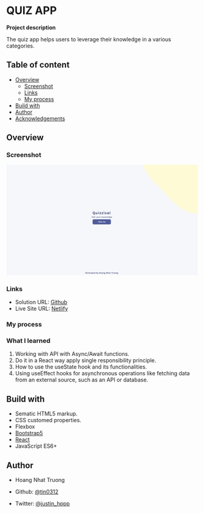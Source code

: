 # QUIZ APP

**Project description**

The quiz app helps users to leverage their knowledge in a various categories.

## Table of content

- [Overview](#overview)
  - [Screenshot](#screenshot)
  - [Links](#link)
  - [My process](#myprocess)
- [Build with](#build-with)
- [Author](#author)
- [Acknowledgements](#acknowledgement)

## Overview

### Screenshot

![Quiz-App](./assets/screenshot.png)

### Links

- Solution URL: [Github](https://github.com/tin0312/quizApp)
- Live Site URL: [Netlify](https://unrivaled-sorbet-b6c280.netlify.app/)

### My process

### What I learned

1. Working with API with Async/Await functions.
2. Do it in a React way apply single responsibility principle.
3. How to use the useState hook and its functionalities.
4. Using useEffect hooks for asynchronous operations like fetching data from an external source, such as an API or database.

## Build with

- Sematic HTML5 markup.
- CSS customed properties.
- Flexbox
- [Bootstrap5](https://getbootstrap.com/docs/5.0/getting-started/introduction/)
- [React](https://react.dev/)
- JavaScript ES6+

## Author

- Hoang Nhat Truong
- Github: [@tin0312](https://github.com/tin0312)

- Twitter: [@justin_hppp](https://twitter.com/justin_hppp)
